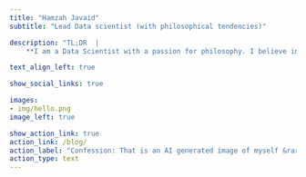 ```yaml
---
title: "Hamzah Javaid"
subtitle: "Lead Data scientist (with philosophical tendencies)"

description: "TL;DR  |
    **I am a Data Scientist with a passion for philosophy. I believe in being a generalist, sitting at the corner of data science + product + strategy"**

text_align_left: true

show_social_links: true

images: 
- img/hello.png
image_left: true

show_action_link: true
action_link: /blog/
action_label: "Confession: That is an AI generated image of myself &rarr;"
action_type: text
---
```

